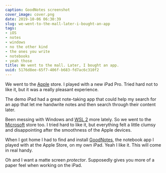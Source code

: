 ```yaml
---
caption: GoodNotes screenshot
cover_image: cover.png
date: 2019-10-06 06:30:39
slug: we-went-to-the-mall-later-i-bought-an-app
tags:
- iOS
- notes
- windows
- no the other kind
- the ones you write
- notebooks
- yeah those
title: We went to the mall. Later, I bought an app.
uuid: 5176d8ee-65f7-406f-b683-fd7ac6c310f2
---
```


We went to the [Apple][] store. I played with a new iPad Pro. Tried hard not to like it, but it was a really
pleasant experience.

The demo iPad had a great note-taking app that could help my search for an app that let me handwrite notes and
then search through their content later.

[Apple]: https://apple.com

Been messing with Windows and [WSL 2][] more lately. So we went to the [Microsoft][] store too. I tried hard
to like it, but everything felt a little clumsy and disappointing after the smoothness of the Apple devices.

[WSL 2]: /tags/wsl
[Microsoft]: https://microsoft.com

When I got home I had to find and install [GoodNotes][], the notebook app I played with at the Apple Store, on
my own iPad. Yeah I like it. This will come in real handy.

[GoodNotes]: https://www.goodnotes.com/

Oh and I want a matte screen *protector*. Supposedly gives you more of a paper feel when working on the iPad.